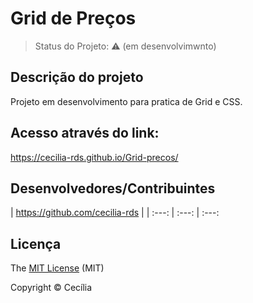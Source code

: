 <h1>Grid de Preços</h1> 


> Status do Projeto: :warning: (em desenvolvimwnto)




## Descrição do projeto 

<p align="justify">
  Projeto em desenvolvimento para pratica de Grid e CSS. 
</p>


## Acesso através do link:

https://cecilia-rds.github.io/Grid-precos/



## Desenvolvedores/Contribuintes 


| https://github.com/cecilia-rds |
| :---: | :---: | :---: 

## Licença 

The [MIT License]() (MIT)

Copyright :copyright: Cecília
